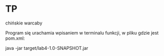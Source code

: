 # TP
chińskie warcaby 


Program się urachamia wpisaniem w terminalu funkcji, w pliku gdzie jest pom.xml: 

java -jar target/lab4-1.0-SNAPSHOT.jar
